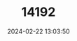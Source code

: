 ---
title: "14192"
category: "Myotis pruinosus"
draft: false
date: 2024-02-22 13:03:50
languages:
  English: ["Blackish Whiskered Bat", "Frosted Myotis"]
---